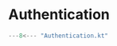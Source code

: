 # Authentication


```kotlin title="Authentication.kt" linenums="1"
---8<--- "Authentication.kt"
```

